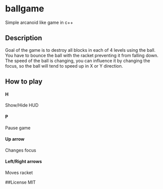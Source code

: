 # ballgame
Simple arcanoid like game in c++

## Description
Goal of the game is to destroy all blocks in each of 4 levels using the ball.
You have to bounce the ball with the racket preventing it from falling down.
The speed of the ball is changing, you can influence it by changing the focus, so the ball will tend to speed up in X or Y direction.
## How to play
#### H 
Show/Hide HUD
#### P
Pause game
#### Up arrow
Changes focus
#### Left/Right arrows
Moves racket

##License
MIT
